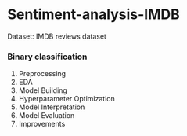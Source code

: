 # Sentiment-analysis-IMDB

Dataset: IMDB reviews dataset

### Binary classification

1. Preprocessing
2. EDA
3. Model Building
4. Hyperparameter Optimization
5. Model Interpretation
6. Model Evaluation 
7. Improvements
